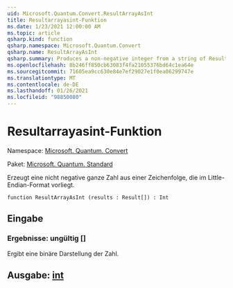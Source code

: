 ```yaml
---
uid: Microsoft.Quantum.Convert.ResultArrayAsInt
title: Resultarrayasint-Funktion
ms.date: 1/23/2021 12:00:00 AM
ms.topic: article
qsharp.kind: function
qsharp.namespace: Microsoft.Quantum.Convert
qsharp.name: ResultArrayAsInt
qsharp.summary: Produces a non-negative integer from a string of Results in little endian format.
ms.openlocfilehash: 8b246ff850cb63083f4fa21055376bd64c1ea64e
ms.sourcegitcommit: 71605ea9cc630e84e7ef29027e1f0ea06299747e
ms.translationtype: MT
ms.contentlocale: de-DE
ms.lasthandoff: 01/26/2021
ms.locfileid: "98850080"
---
```

# <a name="resultarrayasint-function"></a>Resultarrayasint-Funktion

Namespace: [Microsoft. Quantum. Convert](xref:Microsoft.Quantum.Convert)

Paket: [Microsoft. Quantum. Standard](https://nuget.org/packages/Microsoft.Quantum.Standard)


Erzeugt eine nicht negative ganze Zahl aus einer Zeichenfolge, die im Little-Endian-Format vorliegt.

```qsharp
function ResultArrayAsInt (results : Result[]) : Int
```


## <a name="input"></a>Eingabe

### <a name="results--__invalidresult__"></a>Ergebnisse: __ungültig <Result>__[]

Ergibt eine binäre Darstellung der Zahl.



## <a name="output--int"></a>Ausgabe: [int](xref:microsoft.quantum.lang-ref.int)

